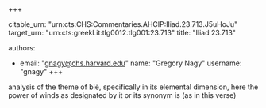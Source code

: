 +++


citable_urn: "urn:cts:CHS:Commentaries.AHCIP:Iliad.23.713.J5uHoJu"
target_urn: "urn:cts:greekLit:tlg0012.tlg001:23.713"
title: "Iliad 23.713"

authors:
- email: "gnagy@chs.harvard.edu"
  name: "Gregory Nagy"
  username: "gnagy"
+++

<p>analysis of the theme of biē, specifically in its elemental dimension, here the power of winds as designated by it or its synonym is (as in this verse)</p>